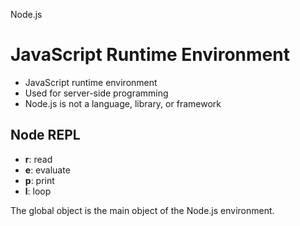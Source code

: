 Node.js

# JavaScript Runtime Environment

- JavaScript runtime environment
- Used for server-side programming
- Node.js is not a language, library, or framework

## Node REPL

- **r**: read
- **e**: evaluate
- **p**: print
- **l**: loop

The global object is the main object of the Node.js environment.
